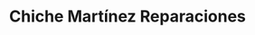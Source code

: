 ---
title: "Chiche Martínez Reparaciones"
url: /neuquen/chiche-martinez-reparaciones/
shop: reparación de automóviles
---